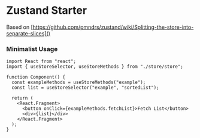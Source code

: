 # Zustand Starter

Based on [https://github.com/pmndrs/zustand/wiki/Splitting-the-store-into-separate-slices]()

### Minimalist Usage

```tsx
import React from "react";
import { useStoreSelector, useStoreMethods } from "./store/store";

function Component() {
  const exampleMethods = useStoreMethods("example");
  const list = useStoreSelector("example", "sortedList");

  return (
    <React.Fragment>
      <button onClick={exampleMethods.fetchList}>Fetch List</button>
      <div>{list}</div>
    </React.Fragment>
  );
}
```
